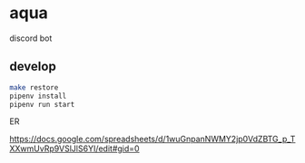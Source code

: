 # aqua

discord bot

## develop

```bash
make restore
pipenv install
pipenv run start
```

ER

https://docs.google.com/spreadsheets/d/1wuGnpanNWMY2jp0VdZBTG_p_TXXwmUvRp9VSlJlS6YI/edit#gid=0

